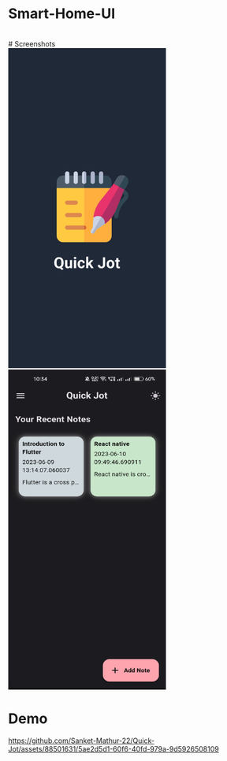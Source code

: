 # Smart-Home-UI

<br>
# Screenshots
<br>

<img src="https://github.com/Sanket-Mathur-22/Quick-Jot/blob/main/assets/Screenshot_2023-06-10-10-01-13-61_1ed164ba217d91598f5ae143b721d9c8.jpg" width="320" height="650"/>
<img src="https://github.com/Sanket-Mathur-22/Quick-Jot/blob/main/assets/Screenshot_2023-06-10-10-35-13-13_1ed164ba217d91598f5ae143b721d9c8.jpg" width="320" height="650"/>
<br>




# Demo





https://github.com/Sanket-Mathur-22/Quick-Jot/assets/88501631/5ae2d5d1-60f6-40fd-979a-9d5926508109
